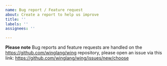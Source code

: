 ```yaml
---
name: Bug report / Feature request
about: Create a report to help us improve
title: ''
labels: ''
assignees: ''

---
```


**Please note**
Bug reports and feature requests are handled on the https://github.com/winglang/wing repository, please open an issue via this link: https://github.com/winglang/wing/issues/new/choose

